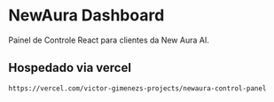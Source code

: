 # NewAura Dashboard

Painel de Controle React para clientes da New Aura AI.

## Hospedado via vercel

```bash
https://vercel.com/victor-gimenezs-projects/newaura-control-panel
